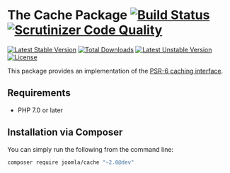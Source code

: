 # The Cache Package [![Build Status](https://travis-ci.org/joomla-framework/cache.png?branch=master)](https://travis-ci.org/joomla-framework/cache) [![Scrutinizer Code Quality](https://scrutinizer-ci.com/g/joomla-framework/cache/badges/quality-score.png?b=2.0-dev)](https://scrutinizer-ci.com/g/joomla-framework/cache/?branch=2.0-dev)

[![Latest Stable Version](https://poser.pugx.org/joomla/cache/v/stable)](https://packagist.org/packages/joomla/cache)
[![Total Downloads](https://poser.pugx.org/joomla/cache/downloads)](https://packagist.org/packages/joomla/cache)
[![Latest Unstable Version](https://poser.pugx.org/joomla/cache/v/unstable)](https://packagist.org/packages/joomla/cache)
[![License](https://poser.pugx.org/joomla/cache/license)](https://packagist.org/packages/joomla/cache)

This package provides an implementation of the [PSR-6 caching interface](http://www.php-fig.org/psr/psr-6/).

## Requirements

* PHP 7.0 or later

## Installation via Composer

You can simply run the following from the command line:

```sh
composer require joomla/cache "~2.0@dev"
```
